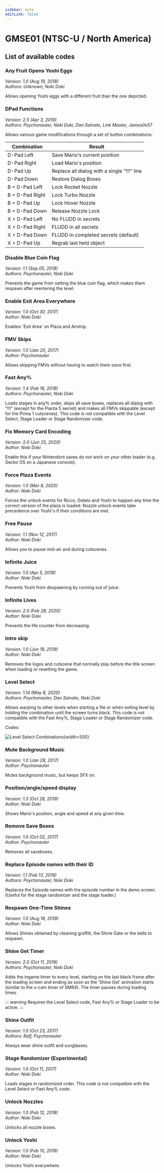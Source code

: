 ```yaml
---
sidebar: auto
editLink: false
---
```


# GMSE01 (NTSC-U / North America)

## List of available codes

<!-- injectionpoint -->

### Any Fruit Opens Yoshi Eggs

_Version: 1.0 (Aug 19, 2018)_  
_Authors: Unknown, Noki Doki_

Allows opening Yoshi eggs with a different fruit than the one depicted.

### DPad Functions

_Version: 2.5 (Apr 3, 2019)_  
_Authors: Psychonauter, Noki Doki, Dan Salvato, Link Master, James0x57_

Allows various game modifications through a set of button combinations:

| Combination     | Result                                      |
| --------------- | ------------------------------------------- |
| D-Pad Left      | Save Mario's current position               |
| D-Pad Right     | Load Mario's position                       |
| D-Pad Up        | Replace all dialog with a single "!!!" line |
| D-Pad Down      | Restore Dialog Boxes                        |
| B + D-Pad Left  | Lock Rocket Nozzle                          |
| B + D-Pad Right | Lock Turbo Nozzle                           |
| B + D-Pad Up    | Lock Hover Nozzle                           |
| B + D-Pad Down  | Release Nozzle Lock                         |
| X + D-Pad Left  | No FLUDD in secrets                         |
| X + D-Pad Right | FLUDD in all secrets                        |
| X + D-Pad Down  | FLUDD in completed secrets (default)        |
| X + D-Pad Up    | Regrab last held object                     |

### Disable Blue Coin Flag

_Version: 1.1 (Sep 05, 2018)_  
_Authors: Psychonauter, Noki Doki_

Prevents the game from setting the blue coin flag, which makes them respawn after reentering the level.

### Enable Exit Area Everywhere

_Version: 1.0 (Oct 30, 2017)_  
_Author: Noki Doki_

Enables 'Exit Area' on Plaza and Airstrip.

### FMV Skips

_Version: 1.0 (Jan 20, 2017)_  
_Author: Psychonauter_

Allows skipping FMVs without having to watch them once first.

### Fast Any%

_Version: 1.4 (Feb 16, 2018)_  
_Authors: Psychonauter, Noki Doki_

Loads stages in any% order, skips all save boxes, replaces all dialog with "!!!" (except for the Pianta 5 secret) and makes all FMVs skippable (except for the Pinna 1 cutscenes). This code is not compatible with the Level Select, Stage Loader or Stage Randomizer code.

### Fix Memory Card Encoding

_Version: 2.0 (Jun 25, 2020)_  
_Author: Noki Doki_

Enable this if your Nintendont saves do not work on your other loader (e.g. Gecko OS on a Japanese console).

### Force Plaza Events

_Version: 1.0 (Mar 8, 2020)_  
_Author: Noki Doki_

Forces the unlock events for Ricco, Gelato and Yoshi to happen any time the correct version of the plaza is loaded. Nozzle unlock events take precedence over Yoshi's if their conditions are met.

### Free Pause

_Version: 1.1 (Nov 12, 2017)_  
_Author: Noki Doki_

Allows you to pause mid-air and during cutscenes.

### Infinite Juice

_Version: 1.0 (Apr 5, 2019)_  
_Author: Noki Doki_

Prevents Yoshi from despawning by running out of juice.

### Infinite Lives

_Version: 2.0 (Feb 28, 2020)_  
_Author: Noki Doki_

Prevents the life counter from decreasing.

### Intro skip

_Version: 1.0 (Jun 19, 2019)_  
_Author: Noki Doki_

Removes the logos and cutscene that normally play before the title screen when loading or resetting the game.

### Level Select

_Version: 1.14 (May 8, 2020)_  
_Authors: Psychonauter, Dan Salvato, Noki Doki_

Allows warping to other levels when starting a file or when exiting level by holding the combination until the screen turns black.
This code is not compatible with the Fast Any%, Stage Loader or Stage Randomizer code.

Codes:

![Level Select Combinations](/img/levelselect.png){width=500}

### Mute Background Music

_Version: 1.0 (Jan 28, 2017)_  
_Author: Psychonauter_

Mutes background music, but keeps SFX on.

### Position/angle/speed display

_Version: 1.3 (Oct 28, 2019)_  
_Author: Noki Doki_

Shows Mario's position, angle and speed at any given time.

### Remove Save Boxes

_Version: 1.0 (Oct 02, 2017)_  
_Author: Psychonauter_

Removes all saveboxes.

### Replace Episode names with their ID

_Version: 1.1 (Feb 13, 2018)_  
_Authors: Psychonauter, Noki Doki_

Replaces the Episode names with the episode number in the demo screen. (Useful for the stage randomizer and the stage loader.)

### Respawn One-Time Shines

_Version: 1.0 (Aug 19, 2019)_  
_Author: Noki Doki_

Allows Shines obtained by cleaning graffiti, the Shine Gate or the bells to respawn.

### Shine Get Timer

_Version: 2.0 (Oct 11, 2019)_  
_Authors: Psychonauter, Noki Doki_

Adds the ingame timer to every level, starting on the last black frame after the loading screen and ending as soon as the 'Shine Get' animation starts (similar to the x-cam timer of SM64).
The timer pauses during loading times.

::: warning
Requires the Level Select code, Fast Any% or Stage Loader to be active.
:::

### Shine Outfit

_Version: 1.0 (Oct 23, 2017)_  
_Authors: Ralf, Psychonauter_

Always wear shine outfit and sunglasses.

### Stage Randomizer (Experimental)

_Version: 1.0 (Oct 11, 2017)_  
_Author: Noki Doki_

Loads stages in randomized order. This code is not compatible with the Level Select or Fast Any% code.

### Unlock Nozzles

_Version: 1.0 (Feb 12, 2018)_  
_Author: Noki Doki_

Unlocks all nozzle boxes.

### Unlock Yoshi

_Version: 1.0 (Feb 10, 2018)_  
_Author: Noki Doki_

Unlocks Yoshi everywhere.
